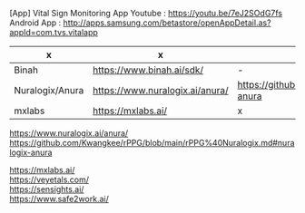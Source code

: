 


[App] Vital Sign Monitoring App
Youtube : https://youtu.be/7eJ2SOdG7fs  
Android App : http://apps.samsung.com/betastore/openAppDetail.as?appId=com.tvs.vitalapp  


|x|x|x|  
|---|---|--|
|Binah|https://www.binah.ai/sdk/|-|
|Nuralogix/Anura|https://www.nuralogix.ai/anura/|https://github.com/Kwangkee/rPPG/blob/main/rPPG%40Nuralogix.md#nuralogix-anura|
|mxlabs|https://mxlabs.ai/|x|



https://www.nuralogix.ai/anura/  
https://github.com/Kwangkee/rPPG/blob/main/rPPG%40Nuralogix.md#nuralogix-anura

https://mxlabs.ai/  
https://veyetals.com/  
https://sensights.ai/  
https://www.safe2work.ai/  

